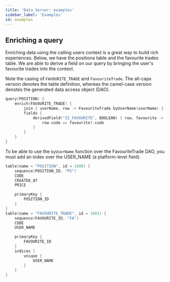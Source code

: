 ```yaml
---
title: 'Data Server: examples'
sidebar_label: 'Examples'
id: examples
---
```



## Enriching a query

Enriching data using the calling users context is a great way to build rich experiences. Below, we have the positions table and the favourite trades table. We are able to derive a field on our query by bringing the user's favourite trades into the context.

Note the casing of `FAVOURITE_TRADE` and `FavouriteTrade`. The all-caps version denotes the table definition, whereas the camel-case version denotes the generated data access object (DAO).

```kotlin
query(POSITION) {
    enrich(FAVOURITE_TRADE) {
        join { userName, row -> FavouriteTrade.byUserName(userName) }
        fields {
            derivedField("IS_FAVOURITE", BOOLEAN) { row, favourite ->
                row.code == favourite?.code
            }
        }
    }
}
```

To be able to use the `byUserName` function over the FavouriteTrade DAO, you must add an index over the USER_NAME (a platform-level field).

```kotlin
table(name = "POSITION", id = 1600) {
    sequence(POSITION_ID, "PS")
    CODE
    CREATED_AT
    PRICE

    primaryKey {
        POSITION_ID
    }
}
table(name = "FAVOURITE_TRADE", id = 1601) {
    sequence(FAVOURITE_ID, "FA")
    CODE
    USER_NAME

    primaryKey {
        FAVOURITE_ID
    }
    indices {
        unique {
            USER_NAME
        }
    }
}
```
